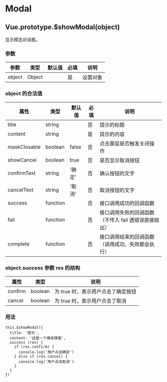 # Modal

## <a name="showModal">Vue.prototype.\$showModal(object)</a>

显示模态对话框。

### 参数

| 参数   | 类型   | 默认值 | 必填 | 说明     |
| ------ | ------ | ------ | ---- | -------- |
| object | Object |        | 是   | 设置对象 |

### object 的合法值

| 属性         | 类型     | 默认值 | 必填 | 说明                                                 |
| ------------ | -------- | ------ | ---- | ---------------------------------------------------- |
| title        | string   |        | 否   | 提示的标题                                           |
| content      | string   |        | 是   | 提示的内容                                           |
| maskClosable | boolean  | false  | 否   | 点击蒙层是否触发关闭操作                             |
| showCancel   | boolean  | true   | 否   | 是否显示取消按钮                                     |
| confirmText  | string   | '确定' | 否   | 确认按钮的文字                                       |
| cancelText   | string   | '取消' | 否   | 取消按钮的文字                                       |
| success      | function |        | 否   | 接口调用成功的回调函数                               |
| fail         | function |        | 否   | 接口调用失败的回调函数（不传入 fail 遇错误直接抛出） |
| complete     | function |        | 否   | 接口调用结束的回调函数（调用成功、失败都会执行）     |

### object.success 参数 res 的结构

| 属性    | 类型    | 说明                               |
| ------- | ------- | ---------------------------------- |
| confirm | boolean | 为 true 时，表示用户点击了确定按钮 |
| cancel  | boolean | 为 true 时，表示用户点击了取消     |

### 用法

```
this.$showModal({
  title: '提示',
  content: '这是一个模态弹窗',
  success (res) {
    if (res.confirm) {
      console.log('用户点击确定')
    } else if (res.cancel) {
      console.log('用户点击取消')
    }
  }
})
```
